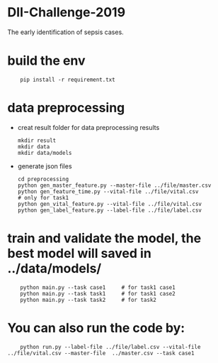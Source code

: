 # DII-Challenge-2019
The early identification of sepsis cases.

# build the env
	
		pip install -r requirement.txt

# data preprocessing

-	creat result folder for data preprocessing results

		mkdir result
		mkdir data
		mkdir data/models

-	generate json files 

		cd preprocessing
		python gen_master_feature.py --master-file ../file/master.csv
		python gen_feature_time.py --vital-file ../file/vital.csv				# only for task1
		python gen_vital_feature.py --vital-file ../file/vital.csv
		python gen_label_feature.py --label-file ../file/label.csv

#	train and validate the model, the best model will saved in ../data/models/
		
		python main.py --task case1		# for task1 case1
		python main.py --task task1		# for task1 case2
		python main.py --task task2		# for task2

#	You can also run the code by:

		python run.py --label-file ../file/label.csv --vital-file ../file/vital.csv --master-file  ../master.csv --task case1


